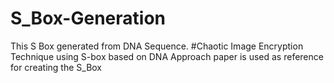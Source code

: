 # S_Box-Generation
This S Box generated from DNA Sequence. #Chaotic Image Encryption Technique using S-box based on DNA Approach paper is used as reference for creating the S_Box
